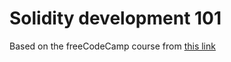 # Solidity development 101

Based on the freeCodeCamp course from [this link](https://www.youtube.com/watch?v=M576WGiDBdQ)
